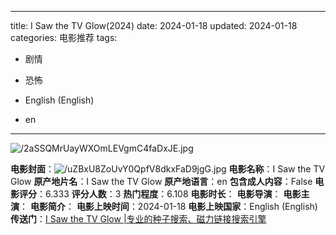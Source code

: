 
---
title: I Saw the TV Glow(2024)
date: 2024-01-18
updated: 2024-01-18
categories: 电影推荐
tags:

- 剧情
- 恐怖

- English (English)
- en
---

<img src="https://image.tmdb.org/t/p/original/2aSSQMrUayWXOmLEVgmC4faDxJE.jpg" alt="/2aSSQMrUayWXOmLEVgmC4faDxJE.jpg" title="/2aSSQMrUayWXOmLEVgmC4faDxJE.jpg">

**电影封面**：<img src="https://image.tmdb.org/t/p/w200/uZBxU8ZoUvY0QpfV8dkxFaD9jgG.jpg" alt="/uZBxU8ZoUvY0QpfV8dkxFaD9jgG.jpg" title="/uZBxU8ZoUvY0QpfV8dkxFaD9jgG.jpg">
**电影名称**：I Saw the TV Glow
**原产地片名**：I Saw the TV Glow
**原产地语言**：en
**包含成人内容**：False
**电影评分**：6.333
**评分人数**：3
**热门程度**：6.108
**电影时长**：
**电影导演**：
**电影主演**：
**电影简介**：
**电影上映时间**：2024-01-18
**电影上映国家**：English (English)
**传送门**：[I Saw the TV Glow |专业的种子搜索、磁力链接搜索引擎](https://movie.amd794.com:2083/?search=I%20Saw%20the%20TV%20Glow&ordering=&mode=match_phrase&page_size=10&page=1)

